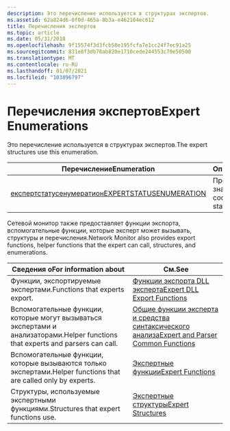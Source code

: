 ```yaml
---
description: Это перечисление используется в структурах экспертов.
ms.assetid: 62a824d6-0f0d-465a-8b3a-e462104ec612
title: Перечисления экспертов
ms.topic: article
ms.date: 05/31/2018
ms.openlocfilehash: 9f15574f3d3fcb58e195fcfa7e1cc24f7ec91a25
ms.sourcegitcommit: 831e8f3db78ab820e1710cede244553c70e50500
ms.translationtype: MT
ms.contentlocale: ru-RU
ms.lasthandoff: 01/07/2021
ms.locfileid: "103896797"
---
```

# <a name="expert-enumerations"></a><span data-ttu-id="f827c-103">Перечисления экспертов</span><span class="sxs-lookup"><span data-stu-id="f827c-103">Expert Enumerations</span></span>

<span data-ttu-id="f827c-104">Это перечисление используется в структурах экспертов.</span><span class="sxs-lookup"><span data-stu-id="f827c-104">The expert structures use this enumeration.</span></span>



| <span data-ttu-id="f827c-105">Перечисление</span><span class="sxs-lookup"><span data-stu-id="f827c-105">Enumeration</span></span>                                            | <span data-ttu-id="f827c-106">Описание</span><span class="sxs-lookup"><span data-stu-id="f827c-106">Description</span></span>             |
|--------------------------------------------------------|-------------------------|
| [<span data-ttu-id="f827c-107">експертстатусенумератион</span><span class="sxs-lookup"><span data-stu-id="f827c-107">EXPERTSTATUSENUMERATION</span></span>](expertstatusenumeration.md) | <span data-ttu-id="f827c-108">Предоставляет значения состояния.</span><span class="sxs-lookup"><span data-stu-id="f827c-108">Provides status values.</span></span> |



 

<span data-ttu-id="f827c-109">Сетевой монитор также предоставляет функции экспорта, вспомогательные функции, которые эксперт может вызывать, структуры и перечисления.</span><span class="sxs-lookup"><span data-stu-id="f827c-109">Network Monitor also provides export functions, helper functions that the expert can call, structures, and enumerations.</span></span>



| <span data-ttu-id="f827c-110">Сведения о</span><span class="sxs-lookup"><span data-stu-id="f827c-110">For information about</span></span>                               | <span data-ttu-id="f827c-111">См.</span><span class="sxs-lookup"><span data-stu-id="f827c-111">See</span></span>                                                                          |
|-----------------------------------------------------|------------------------------------------------------------------------------|
| <span data-ttu-id="f827c-112">Функции, экспортируемые экспертами.</span><span class="sxs-lookup"><span data-stu-id="f827c-112">Functions that experts export.</span></span>                      | [<span data-ttu-id="f827c-113">Функции экспорта DLL эксперта</span><span class="sxs-lookup"><span data-stu-id="f827c-113">Expert DLL Export Functions</span></span>](expert-dll-export-functions.md)               |
| <span data-ttu-id="f827c-114">Вспомогательные функции, которые могут вызываться экспертами и анализаторами.</span><span class="sxs-lookup"><span data-stu-id="f827c-114">Helper functions that experts and parsers can call.</span></span> | [<span data-ttu-id="f827c-115">Общие функции эксперта и средства синтаксического анализа</span><span class="sxs-lookup"><span data-stu-id="f827c-115">Expert and Parser Common Functions</span></span>](expert-and-parser-common-functions.md) |
| <span data-ttu-id="f827c-116">Вспомогательные функции, которые вызываются только экспертами.</span><span class="sxs-lookup"><span data-stu-id="f827c-116">Helper functions that are called only by experts.</span></span>   | [<span data-ttu-id="f827c-117">Экспертные функции</span><span class="sxs-lookup"><span data-stu-id="f827c-117">Expert Functions</span></span>](expert-functions.md)                                     |
| <span data-ttu-id="f827c-118">Структуры, используемые экспертными функциями.</span><span class="sxs-lookup"><span data-stu-id="f827c-118">Structures that expert functions use.</span></span>               | [<span data-ttu-id="f827c-119">Экспертные структуры</span><span class="sxs-lookup"><span data-stu-id="f827c-119">Expert Structures</span></span>](expert-structures.md)                                   |



 

 

 



